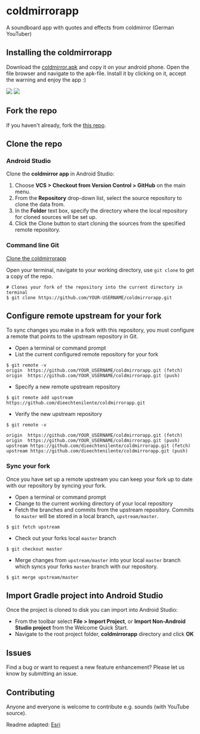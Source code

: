 # coldmirrorapp
A soundboard app with quotes and effects from coldmirror (German YouTuber)

## Installing the coldmirrorapp
Download the [coldmirror.apk](https://github.com/dieechtenilente/coldmirrorapp/blob/master/coldmirrorapp.apk) and copy it on your android phone. Open the file browser and navigate to the apk-file. Install it by clicking on it, accept the warning and enjoy the app :)

![](https://github.com/dieechtenilente/coldmirrorapp/blob/master/screenshots/screenshot1.png)
![](https://github.com/dieechtenilente/coldmirrorapp/blob/master/screenshots/screenshot2.png)

## Fork the repo
If you haven't already, fork the [this repo](https://github.com/dieechtenilente/coldmirrorapp/fork).

## Clone the repo

### Android Studio
Clone the **coldmirror app** in Android Studio:

1. Choose **VCS > Checkout from Version Control > GitHub** on the main menu.
2. From the **Repository** drop-down list, select the source repository to clone the data from.
3. In the **Folder** text box, specify the directory where the local repository for cloned sources will be set up.
4. Click the Clone button to start cloning the sources from the specified remote repository.

### Command line Git
[Clone the coldmirrorapp](https://help.github.com/articles/fork-a-repo#step-2-clone-your-fork)

Open your terminal, navigate to your working directory, use `git clone` to get a copy of the repo.

```
# Clones your fork of the repository into the current directory in terminal
$ git clone https://github.com/YOUR-USERNAME/coldmirrorapp.git
```

## Configure remote upstream for your fork
To sync changes you make in a fork with this repository, you must configure a remote that points to the upstream repository in Git.

- Open a terminal or command prompt
- List the current configured remote repository for your fork

```
$ git remote -v
origin	https://github.com/YOUR_USERNAME/coldmirrorapp.git (fetch)
origin	https://github.com/YOUR_USERNAME/coldmirrorapp.git (push)
```

- Specify a new remote upstream repository

```
$ git remote add upstream https://github.com/dieechtenilente/coldmirrorapp.git
```

- Verify the new upstream repository

```
$ git remote -v

origin	https://github.com/YOUR_USERNAME/coldmirrorapp.git (fetch)
origin	https://github.com/YOUR_USERNAME/coldmirrorapp.git (push)
upstream https://github.com/dieechtenilente/coldmirrorapp.git (fetch)
upstream https://github.com/dieechtenilente/coldmirrorapp.git (push)
```

### Sync your fork
Once you have set up a remote upstream you can keep your fork up to date with our repository by syncing your fork.

- Open a terminal or command prompt
- Change to the current working directory of your local repository
- Fetch the branches and commits from the upstream repository.  Commits to `master` will be stored in a local branch, `upstream/master`.

```
$ git fetch upstream
```

- Check out your forks local `master` branch

```
$ git checkout master
```

- Merge changes from `upstream/master` into  your local `master` branch which syncs your forks `master` branch with our repository.

```
$ git merge upstream/master
```

## Import Gradle project into Android Studio
Once the project is cloned to disk you can import into Android Studio:

* From the toolbar select **File > Import Project**, or **Import Non-Android Studio project** from the Welcome Quick Start.
* Navigate to the root project folder, **coldmirrorapp** directory and click **OK**

## Issues
Find a bug or want to request a new feature enhancement?  Please let us know by submitting an issue.

## Contributing
Anyone and everyone is welcome to contribute e.g. sounds (with YouTube source).

Readme adapted: [Esri](https://github.com/Esri/arcgis-runtime-samples-android)
